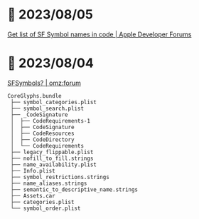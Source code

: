 # 📝 2023/08/05

[Get list of SF Symbol names in code | Apple Developer Forums](https://developer.apple.com/forums/thread/695321)

# 📝 2023/08/04


[SFSymbols? | omz:forum](https://forum.omz-software.com/topic/6002/sfsymbols/37)

```
CoreGlyphs.bundle
 ├── symbol_categories.plist
 ├── symbol_search.plist
 ├── _CodeSignature
 │	├── CodeRequirements-1
 │	├── CodeSignature
 │	├── CodeResources
 │	├── CodeDirectory
 │	└── CodeRequirements
 ├── legacy_flippable.plist
 ├── nofill_to_fill.strings
 ├── name_availability.plist
 ├── Info.plist
 ├── symbol_restrictions.strings
 ├── name_aliases.strings
 ├── semantic_to_descriptive_name.strings
 ├── Assets.car
 ├── categories.plist
 └── symbol_order.plist


```

